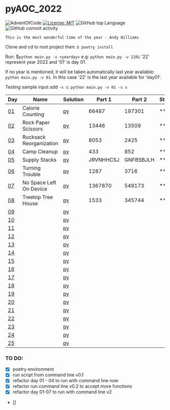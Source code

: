# pyAOC_2022

![AdventOfCode](https://img.shields.io/badge/Advent%20Of%20Code-2022-blue?style=flat-square) [![License: MIT](https://img.shields.io/badge/License-MIT-green.svg)](https://img.shields.io/github/license/Vasile-hij/pyAOC-2022?style=flat-square) ![GitHub top Language](https://img.shields.io/github/languages/count/Vasile-hij/pyAOC-2022?style=flat-square) ![GitHub commit activity](https://img.shields.io/github/commit-activity/w/Vasile-Hij/pyAOC-2022)

`This is the most wonderful time of the year - Andy Williams`

Clone and cd to root project then:
`$ poetry install`

Run:
$`python main.py -v <yearday>` e.g: `python main.py -v 2201` '22' represent year 2022 and '01' is day 01.

If no year is mentioned, it will be taken automatically last year available: `python main.py -v 01`. 
In this case '22' is the last year available for 'day01'.

Testing sample input add `-s s`: `python main.py -v 01 -s s`

 
|  Day                                       | Name                    | Solution             | Part 1    | Part 2    | Stars   |
|--------------------------------------------|-------------------------|----------------------|-----------|-----------|---------|
| [01](https://adventofcode.com/2022/day/1)  | Calorie Counting        | [py](py/22/day01.py) | 66487     | 197301    | **      |
| [02](https://adventofcode.com/2022/day/2)  | Rock Paper Scissors     | [py](py/22/day02.py) | 13446     | 13509     | **      |
| [03](https://adventofcode.com/2022/day/3)  | Rucksack Reorganization | [py](py/22/day03.py) | 8053      | 2425      | **      |
| [04](https://adventofcode.com/2022/day/4)  | Camp Cleanup            | [py](py/22/day04.py) | 433       | 852       | **      |
| [05](https://adventofcode.com/2022/day/5)  | Supply Stacks           | [py](py/22/day05.py) | JRVNHHCSJ | GNFBSBJLH | **      |
| [06](https://adventofcode.com/2022/day/6)  | Turning Trouble         | [py](py/22/day06.py) | 1287      | 3716      | **      |
| [07](https://adventofcode.com/2022/day/7)  | No Space Left On Device | [py](py/22/day07.py) | 1367870   | 549173    | **      |
| [08](https://adventofcode.com/2022/day/8)  | Treetop Tree House      | [py](py/22/day08.py) | 1533      | 345744    | **      |
| [09](https://adventofcode.com/2022/day/9)  |                         | [py](py/22/day09.py) |           |           |         |
| [10](https://adventofcode.com/2022/day/10) |                         | [py](py/22/day10.py) |           |           |         |
| [11](https://adventofcode.com/2022/day/11) |                         | [py](py/22/day11.py) |           |           |         |
| [12](https://adventofcode.com/2022/day/12) |                         | [py](py/22/day12.py) |           |           |         |
| [13](https://adventofcode.com/2022/day/13) |                         | [py](py/22/day13.py) |           |           |         |
| [14](https://adventofcode.com/2022/day/14) |                         | [py](py/22/day14.py) |           |           |         |
| [15](https://adventofcode.com/2022/day/15) |                         | [py](py/22/day15.py) |           |           |         |
| [16](https://adventofcode.com/2022/day/16) |                         | [py](py/22/day16.py) |           |           |         |
| [17](https://adventofcode.com/2022/day/17) |                         | [py](py/22/day17.py) |           |           |         |
| [18](https://adventofcode.com/2022/day/18) |                         | [py](py/22/day18.py) |           |           |         |
| [19](https://adventofcode.com/2022/day/19) |                         | [py](py/22/day19.py) |           |           |         |
| [20](https://adventofcode.com/2022/day/20) |                         | [py](py/22/day20.py) |           |           |         |
| [21](https://adventofcode.com/2022/day/21) |                         | [py](py/22/day21.py) |           |           |         |
| [22](https://adventofcode.com/2022/day/22) |                         | [py](py/22/day22.py) |           |           |         |
| [23](https://adventofcode.com/2022/day/23) |                         | [py](py/22/day23.py) |           |           |         |
| [24](https://adventofcode.com/2022/day/24) |                         | [py](py/22/day24.py) |           |           |         |
| [25](https://adventofcode.com/2022/day/25) |                         | [py](py/22/day25.py) |           |           |         |

### TO DO:
- [x] poetry environment
- [x] run script from command line v0.1
- [x] refactor day 01 - 04 to run with command line now
- [x] refactor run command line v0.2 to accept more functions
- [x] refactor day 01-07 to run with command line v2
- [] 